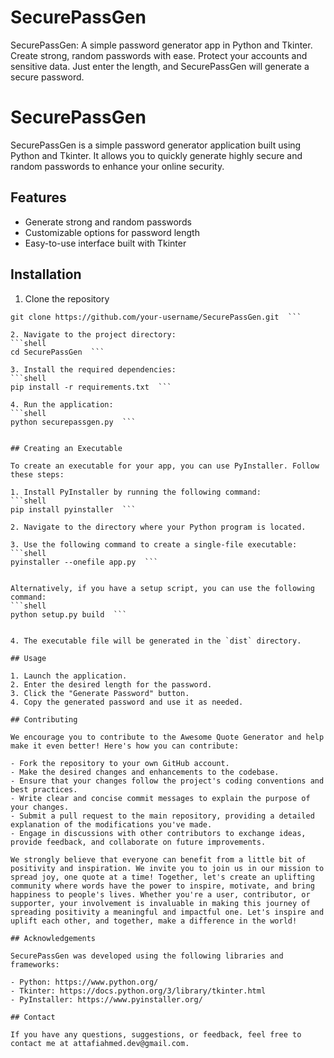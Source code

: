 # SecurePassGen
SecurePassGen: A simple password generator app in Python and Tkinter. Create strong, random passwords with ease. Protect your accounts and sensitive data. Just enter the length, and SecurePassGen will generate a secure password.

# SecurePassGen

SecurePassGen is a simple password generator application built using Python and Tkinter. It allows you to quickly generate highly secure and random passwords to enhance your online security.

## Features

- Generate strong and random passwords
- Customizable options for password length
- Easy-to-use interface built with Tkinter

## Installation

1. Clone the repository
  ```shell
  git clone https://github.com/your-username/SecurePassGen.git  ```

2. Navigate to the project directory:
  ```shell
  cd SecurePassGen  ```

3. Install the required dependencies:
  ```shell
  pip install -r requirements.txt  ```

4. Run the application:
  ```shell 
  python securepassgen.py  ```


## Creating an Executable

To create an executable for your app, you can use PyInstaller. Follow these steps:

1. Install PyInstaller by running the following command: 
  ```shell
  pip install pyinstaller  ```

2. Navigate to the directory where your Python program is located.

3. Use the following command to create a single-file executable:
  ```shell
  pyinstaller --onefile app.py  ```


Alternatively, if you have a setup script, you can use the following command:         
  ```shell
  python setup.py build  ```


4. The executable file will be generated in the `dist` directory.

## Usage

1. Launch the application.
2. Enter the desired length for the password.
3. Click the "Generate Password" button.
4. Copy the generated password and use it as needed.

## Contributing

We encourage you to contribute to the Awesome Quote Generator and help make it even better! Here's how you can contribute:

- Fork the repository to your own GitHub account.
- Make the desired changes and enhancements to the codebase.
- Ensure that your changes follow the project's coding conventions and best practices.
- Write clear and concise commit messages to explain the purpose of your changes.
- Submit a pull request to the main repository, providing a detailed explanation of the modifications you've made.
- Engage in discussions with other contributors to exchange ideas, provide feedback, and collaborate on future improvements.

We strongly believe that everyone can benefit from a little bit of positivity and inspiration. We invite you to join us in our mission to spread joy, one quote at a time! Together, let's create an uplifting community where words have the power to inspire, motivate, and bring happiness to people's lives. Whether you're a user, contributor, or supporter, your involvement is invaluable in making this journey of spreading positivity a meaningful and impactful one. Let's inspire and uplift each other, and together, make a difference in the world!

## Acknowledgements

SecurePassGen was developed using the following libraries and frameworks:

- Python: https://www.python.org/
- Tkinter: https://docs.python.org/3/library/tkinter.html
- PyInstaller: https://www.pyinstaller.org/

## Contact

If you have any questions, suggestions, or feedback, feel free to contact me at attafiahmed.dev@gmail.com.

   



